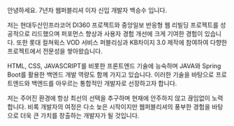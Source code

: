 안녕하세요. 7년차 웹퍼블리셔 이자 신입 개발자 백승수 입니다.

저는 현대두산인프라코어 DI360 프로젝트와 중앙일보 반응형 웹 리빌딩 프로젝트를 성공적으로 리드했으며 퍼포먼스 향상과 사용자 경험 개선에 크게 기여한 경험이 있습니다.
또한 롯대 컬쳐윅스 VOD 서비스 퍼블리싱과 KB차이지 3.0 제작에 참여하여 다향한 프로젝트에서 전문성을 쌓아왔습니다.

HTML, CSS, JAVASCRIPT를 비롯한 프론트엔드 기술에 능숙하며 JAVA와 Spring Boot를 활용한 백엔드 개발 역량도 함께 가지고 있습니다. 이러한 기술을 바탕으로 프로트엔드와 백엔드를 아우르는 통합적인 개발자로 선장하고자 합니다.

저는 주어진 환경에 항상 최선의 선택을 추구하며 현재에 안주하지 않고 끊임없이 노력합니다. 비록 개발자의 여정은 다소 늦은 시작이지만 웹퍼블리셔의 풍부한 경험을 바탕으로 더욱 큰 가치를 창출하는 개발자가 될 것입니다.

